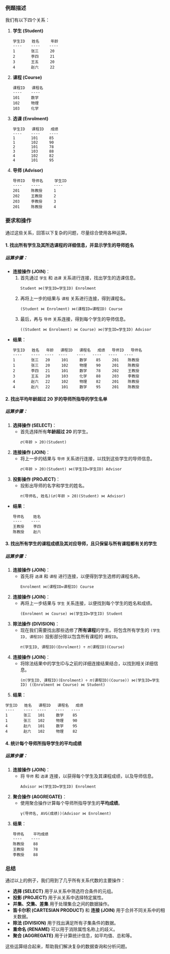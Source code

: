 ### 例题描述
我们有以下四个关系：

1. **学生 (Student)**
   ```
   学生ID   姓名     年龄
   ----    ----    ----
   1       张三     20
   2       李四     21
   3       王五     20
   4       赵六     22
   ```

2. **课程 (Course)**
   ```
   课程ID   课程名
   ----    ----
   101     数学
   102     物理
   103     化学
   ```

3. **选课 (Enrolment)**
   ```
   学生ID   课程ID   成绩
   ----    ----    ----
   1       101     85
   1       102     90
   2       101     78
   3       103     88
   4       102     82
   4       101     95
   ```

4. **导师 (Advisor)**
   ```
   导师ID   导师名     学生ID
   ----    ----      ----
   201     陈教授     1
   202     王教授     2
   203     李教授     3
   201     陈教授     4
   ```

### 要求和操作
通过这些关系，回答以下复杂的问题，尽量综合使用各种运算。

#### 1. 找出所有学生及其所选课程的详细信息，并显示学生的导师姓名
##### 运算步骤：
- **连接操作 (JOIN)**：
  1. 首先通过 `学生` 和 `选课` 关系进行连接，找出学生的选课信息。
     ```
     Student ⋈(学生ID=学生ID) Enrolment
     ```
  2. 再将上一步的结果与 `课程` 关系进行连接，得到课程名。
     ```
     (Student ⋈ Enrolment) ⋈(课程ID=课程ID) Course
     ```
  3. 最后，再与 `导师` 关系连接，得到每个学生的导师信息。
     ```
     ((Student ⋈ Enrolment) ⋈ Course) ⋈(学生ID=学生ID) Advisor
     ```
- **结果**：
  ```
  学生ID   姓名   年龄   课程ID   课程名   成绩   导师ID   导师名
  ----    ----  ----  ----    ----   ----   ----   ----
  1       张三   20     101     数学    85     201    陈教授
  1       张三   20     102     物理    90     201    陈教授
  2       李四   21     101     数学    78     202    王教授
  3       王五   20     103     化学    88     203    李教授
  4       赵六   22     102     物理    82     201    陈教授
  4       赵六   22     101     数学    95     201    陈教授
  ```

#### 2. 找出平均年龄超过 20 岁的导师所指导的学生名单
##### 运算步骤：
1. **选择操作 (SELECT)**：
   - 首先选择所有**年龄超过 20** 的学生。
     ```
     𝜎(年龄 > 20)(Student)
     ```
2. **连接操作 (JOIN)**：
   - 将上一步的结果与 `导师` 关系进行连接，以找到这些学生的导师信息。
     ```
     𝜎(年龄 > 20)(Student) ⋈(学生ID=学生ID) Advisor
     ```
3. **投影操作 (PROJECT)**：
   - 投影出导师的名字和学生的姓名。
     ```
     𝜋(导师名, 姓名)(𝜎(年龄 > 20)(Student) ⋈ Advisor)
     ```
- **结果**：
  ```
  导师名    姓名
  ----    ----
  王教授    李四
  陈教授    赵六
  ```

#### 3. 找出所有学生的课程成绩及其对应导师，且只保留与所有课程都有关的学生
##### 运算步骤：
1. **连接操作 (JOIN)**：
   - 首先将 `选课` 和 `课程` 进行连接，以便得到学生选修的课程名称。
     ```
     Enrolment ⋈(课程ID=课程ID) Course
     ```
2. **连接操作 (JOIN)**：
   - 再将上一步结果与 `学生` 关系连接，以便找到每个学生的姓名和成绩。
     ```
     (Enrolment ⋈ Course) ⋈(学生ID=学生ID) Student
     ```
3. **除法操作 (DIVISION)**：
   - 现在我们需要找出那些选修了**所有课程**的学生。将包含所有学生的 `(学生ID, 课程ID)` 投影部分除以包含所有课程的 `课程ID`。
     ```
     𝜋(学生ID, 课程ID)(Enrolment) ÷ 𝜋(课程ID)(Course)
     ```
4. **连接操作 (JOIN)**：
   - 将除法结果中的学生ID与之前的详细连接结果结合，以找到相关详细信息。
     ```
     (𝜋(学生ID, 课程ID)(Enrolment) ÷ 𝜋(课程ID)(Course)) ⋈(学生ID=学生ID) ((Enrolment ⋈ Course) ⋈ Student)
     ```
5. **结果**：
  ```
  学生ID   姓名   课程ID   课程名   成绩
  ----    ----  ----    ----   ----
  1       张三   101     数学    85
  1       张三   102     物理    90
  4       赵六   101     数学    95
  4       赵六   102     物理    82
  ```

#### 4. 统计每个导师所指导学生的平均成绩
##### 运算步骤：
1. **连接操作 (JOIN)**：
   - 将 `导师` 和 `选课` 连接，以获得每个学生及其课程成绩，以及导师信息。
     ```
     Advisor ⋈(学生ID=学生ID) Enrolment
     ```
2. **聚合操作 (AGGREGATE)**：
   - 使用聚合操作计算每个导师所指导学生的**平均成绩**。
     ```
     γ(导师名, AVG(成绩))(Advisor ⋈ Enrolment)
     ```
3. **结果**：
   ```
   导师名    平均成绩
   ----    ----
   陈教授    88
   王教授    78
   李教授    88
   ```

### 总结
通过以上的例子，我们用到了几乎所有关系代数的主要操作：
- **选择 (SELECT)** 用于从关系中筛选符合条件的元组。
- **投影 (PROJECT)** 用于从关系中选择特定属性。
- **并集、交集、差集** 用于处理集合之间的数据操作。
- **笛卡尔积 (CARTESIAN PRODUCT)** 和 **连接 (JOIN)** 用于合并不同关系中的相关数据。
- **除法 (DIVISION)** 用于找出满足所有子集条件的数据。
- **重命名 (RENAME)** 可以用于消除属性名称上的歧义。
- **聚合 (AGGREGATE)** 用于计算统计信息，如平均值、总和等。

这些运算结合起来，帮助我们解决复杂的数据查询和分析问题。